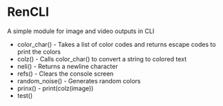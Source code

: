 # RenCLI
A simple module for image and video outputs in CLI
+ color_char() - Takes a list of color codes and returns escape codes to print the colors
+ colz() - Calls color_char() to convert a string to colored text
+ neli() - Returns a newline character
+ refs() - Clears the console screen
+ random_noise() - Generates random colors
+ prinx() - print(colz(image))
+ test()
